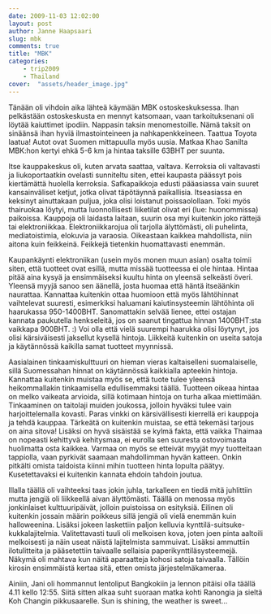 ```yaml
---
date: 2009-11-03 12:02:00
layout: post
author: Janne Haapsaari
slug: mbk
comments: true
title: "MBK"
categories:
    - trip2009
    - Thailand
cover:  "assets/header_image.jpg"
---
```


Tänään oli vihdoin aika lähteä käymään MBK ostoskeskuksessa. Ihan pelkästään
ostoskeskusta en mennyt katsomaan, vaan tarkoituksenani oli löytää kaiuttimet
ipodiin. Nappasin taksin menomestoille. Nämä taksit on sinäänsä ihan hyviä
ilmastointeineen ja nahkapenkkeineen. Taattua Toyota laatua! Autot ovat Suomen
mittapuulla myös uusia. Matkaa Khao Sanilta MBK:hon kertyi ehkä 5-6 km ja
hintaa taksille 63BHT per suunta.

Itse kauppakeskus oli, kuten arvata saattaa, valtava. Kerroksia oli valtavasti
ja liukoportaatkin ovelasti sunniteltu siten, ettei kaupasta päässyt pois
kiertämättä huolella kerroksia. Safkapaikkoja edusti pääasiassa vain suuret
kansainväliset ketjut, jotka olivat täpötäynnä paikallisia. Itseasiassa en
keksinyt ainuttakaan puljua, joka olisi loistanut poissaolollaan. Toki myös
thairuokaa löytyi, mutta luonnollisesti liiketilat olivat eri (lue:
huonommissa) paikoissa. Kauppoja oli laidasta laitaan, suurin osa myi
kuitenkin joko rättejä tai elektroniikkaa. Elektroniikkarojua oli tarjolla
älyttömästi, oli puhelinta, mediatoistimia, elokuvia ja varaosia. Oikeastaan
kaikkea mahdollista, niin aitona kuin feikkeinä. Feikkejä tietenkin
huomattavasti enemmän.

Kaupankäynti elektroniikan (usein myös monen muun asian) osalta toimii siten,
että tuotteet ovat esillä, mutta missää tuotteessa ei ole hintaa. Hintaa pitää
aina kysyä ja ensimmäiseksi kuultu hinta on yleensä selkeästi överi. Yleensä
myyjä sanoo sen äänellä, josta huomaa että häntä itseäänkin naurattaa.
Kannattaa kuitenkin ottaa huomioon että myös lähtöhinnat vaihtelevat suuresti,
esimerkiksi haluamani kaiutinsysteemin lähtöhinta oli haarukassa 950-1400BHT.
Sanomattakin selvää lienee, ettei ostajan kannata paukutella henkseleitä, jos
on saanut tingattua hinnan 1400BHT:sta vaikkapa 900BHT. :) Voi olla että vielä
suurempi haarukka olisi löytynyt, jos olisi kärsiväisesti jaksellut kysellä
hintoja. Liikkeitä kuitenkin on useita satoja ja käytännössä kaikilla samat
tuotteet myynnissä.

Aasialainen tinkaamiskulttuuri on hieman vieras kaltaiselleni suomalaiselle,
sillä Suomessahan hinnat on käytännössä kaikkialla apteekin hintoja. Kannattaa
kuitenkin muistaa myös se, että tuote tulee yleensä heikommallakin
tinkaamisella edullisemmaksi täällä. Tuotteen oikeaa hintaa on melko vaikeata
arvioida, sillä kotimaan hintoja on turha alkaa miettimään. Tinkaaminen on
taitolaji muiden joukossa, jolloin hyväksi tulee vain harjoittelemalla
kovasti. Paras vinkki on kärsivällisesti kierrellä eri kauppoja ja tehdä
kauppaa. Tärkeätä on kuitenkin muistaa, se että tekemäsi tarjous on aina
sitova! Lisäksi on hyvä sisäistää se kylmä fakta, että vaikka Thaimaa on
nopeasti kehittyvä kehitysmaa, ei eurolla sen suuresta ostovoimasta huolimatta
osta kaikkea. Varmaa on myös se etteivät myyjät myy tuotteitaan tappiolla,
vaan pyrkivät saamaan mahdollimman hyvän katteen. Onkin pitkälti omista
taidoista kiinni mihin tuotteen hinta lopulta päätyy. Kusetettavaksi ei
kuitenkin kannata ehdoin tahdoin joutua.

Illalla täällä oli vaihteeksi taas jokin juhla, tarkalleen en tiedä mitä
juhlittiin mutta jengiä oli liikkeellä aivan älyttömästi. Täällä on menossa
myös jonkinlaiset kulttuuripäivät, jolloin puistoissa on esityksiä. Eilinen
oli kuitenkin jossain määrin poikkeus sillä jengiä oli vielä enemmän kuin
halloweenina. Lisäksi jokeen laskettiin paljon kelluvia kynttilä-suitsuke-
kukkalajitelmia. Valitettavasti tuuli oli melkoisen kova, joten joen pinta
aaltoili melkoisesti ja näin useat näistä lajitelmista sammuivat. Lisäksi
ammuttiin ilotulitteita ja pääsetettiin taivaalle sellaisia
paperikynttiläsysteemejä. Näkymä oli mahtava kun näitä aparaatteja kohosi
satoja taivaalla. Tällöin kirosin ensimmäistä kertaa sitä, etten omista
järjestelmäkameraa.

Ainiin, Jani oli hommannut lentoliput Bangkokiin ja lennon pitäisi olla täällä
4.11 kello 12:55. Siitä sitten alkaa suht suoraan matka kohti Ranongia ja
sieltä Koh Changin pikkusaarelle. Sun is shining, the weather is sweet...
